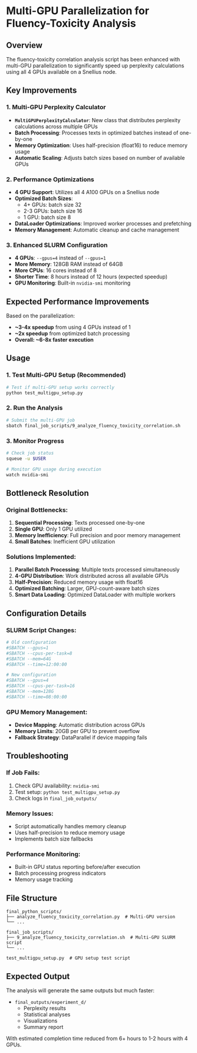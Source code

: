 # Multi-GPU Parallelization for Fluency-Toxicity Analysis

## Overview

The fluency-toxicity correlation analysis script has been enhanced with multi-GPU parallelization to significantly speed up perplexity calculations using all 4 GPUs available on a Snellius node.

## Key Improvements

### 1. Multi-GPU Perplexity Calculator
- **`MultiGPUPerplexityCalculator`**: New class that distributes perplexity calculations across multiple GPUs
- **Batch Processing**: Processes texts in optimized batches instead of one-by-one
- **Memory Optimization**: Uses half-precision (float16) to reduce memory usage
- **Automatic Scaling**: Adjusts batch sizes based on number of available GPUs

### 2. Performance Optimizations
- **4 GPU Support**: Utilizes all 4 A100 GPUs on a Snellius node
- **Optimized Batch Sizes**:
  - 4+ GPUs: batch size 32
  - 2-3 GPUs: batch size 16
  - 1 GPU: batch size 8
- **DataLoader Optimizations**: Improved worker processes and prefetching
- **Memory Management**: Automatic cleanup and cache management

### 3. Enhanced SLURM Configuration
- **4 GPUs**: `--gpus=4` instead of `--gpus=1`
- **More Memory**: 128GB RAM instead of 64GB
- **More CPUs**: 16 cores instead of 8
- **Shorter Time**: 8 hours instead of 12 hours (expected speedup)
- **GPU Monitoring**: Built-in `nvidia-smi` monitoring

## Expected Performance Improvements

Based on the parallelization:
- **~3-4x speedup** from using 4 GPUs instead of 1
- **~2x speedup** from optimized batch processing
- **Overall: ~6-8x faster execution**

## Usage

### 1. Test Multi-GPU Setup (Recommended)
```bash
# Test if multi-GPU setup works correctly
python test_multigpu_setup.py
```

### 2. Run the Analysis
```bash
# Submit the multi-GPU job
sbatch final_job_scripts/9_analyze_fluency_toxicity_correlation.sh
```

### 3. Monitor Progress
```bash
# Check job status
squeue -u $USER

# Monitor GPU usage during execution
watch nvidia-smi
```

## Bottleneck Resolution

### Original Bottlenecks:
1. **Sequential Processing**: Texts processed one-by-one
2. **Single GPU**: Only 1 GPU utilized
3. **Memory Inefficiency**: Full precision and poor memory management
4. **Small Batches**: Inefficient GPU utilization

### Solutions Implemented:
1. **Parallel Batch Processing**: Multiple texts processed simultaneously
2. **4-GPU Distribution**: Work distributed across all available GPUs
3. **Half-Precision**: Reduced memory usage with float16
4. **Optimized Batching**: Larger, GPU-count-aware batch sizes
5. **Smart Data Loading**: Optimized DataLoader with multiple workers

## Configuration Details

### SLURM Script Changes:
```bash
# Old configuration
#SBATCH --gpus=1
#SBATCH --cpus-per-task=8
#SBATCH --mem=64G
#SBATCH --time=12:00:00

# New configuration
#SBATCH --gpus=4
#SBATCH --cpus-per-task=16
#SBATCH --mem=128G
#SBATCH --time=08:00:00
```

### GPU Memory Management:
- **Device Mapping**: Automatic distribution across GPUs
- **Memory Limits**: 20GB per GPU to prevent overflow
- **Fallback Strategy**: DataParallel if device mapping fails

## Troubleshooting

### If Job Fails:
1. Check GPU availability: `nvidia-smi`
2. Test setup: `python test_multigpu_setup.py`
3. Check logs in `final_job_outputs/`

### Memory Issues:
- Script automatically handles memory cleanup
- Uses half-precision to reduce memory usage
- Implements batch size fallbacks

### Performance Monitoring:
- Built-in GPU status reporting before/after execution
- Batch processing progress indicators
- Memory usage tracking

## File Structure

```
final_python_scripts/
├── analyze_fluency_toxicity_correlation.py  # Multi-GPU version
└── ...

final_job_scripts/
├── 9_analyze_fluency_toxicity_correlation.sh  # Multi-GPU SLURM script
└── ...

test_multigpu_setup.py  # GPU setup test script
```

## Expected Output

The analysis will generate the same outputs but much faster:
- `final_outputs/experiment_d/`
  - Perplexity results
  - Statistical analyses
  - Visualizations
  - Summary report

With estimated completion time reduced from 6+ hours to 1-2 hours with 4 GPUs. 